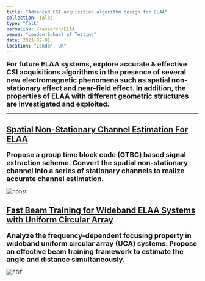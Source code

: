 ```yaml
---
title: "Advanced CSI acquisition algorithm design for ELAA"
collection: talks
type: "Talk"
permalink: /research/ELAA
venue: "London School of Testing"
date: 2021-02-01
location: "London, UK"
---
```


<font size = 4><b>For future ELAA systems, explore accurate & effective CSI acquisitions algorithms in the presence of several new electromagnetic phenomena such as spatial non-stationary effect and near-field effect. In addition, the properties of ELAA with different geometric structures are investigated and exploited.</b></font>

<p></p>

-----

## [Spatial Non-Stationary Channel Estimation For ELAA](https://hericenes.github.io/yuhaochen.github.io/research/ELAA/Non-Stationary)

<font size = 4><b>Propose a group time block code (GTBC) based signal extraction scheme. Convert the spatial non-stationary channel into a series of stationary channels to realize accurate channel estimation.</b></font>

![nonst](https://hericenes.github.io/yuhaochen.github.io/images/nonst-elaa.png)

## [Fast Beam Training for Wideband ELAA Systems with Uniform Circular Array](https://hericenes.github.io/yuhaochen.github.io/research/ELAA/UCA)

<font size = 4><b>Analyze the frequency-dependent focusing property in wideband uniform circular array (UCA) systems. Propose an effective beam training framework to estimate the angle and distance simultaneously.</b></font>

![FDF](https://hericenes.github.io/yuhaochen.github.io/images/UCA-2.png)